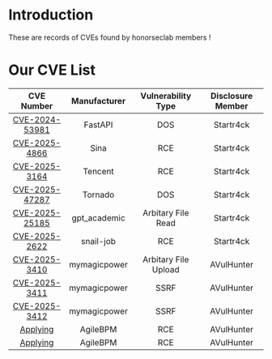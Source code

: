 # Introduction
These are records of CVEs found by honorseclab members ! 
# Our CVE List
|CVE Number |Manufacturer| Vulnerability Type | Disclosure Member |
|:-------:|:-------:|:-------:|:-------:|
| [CVE-2024-53981](https://github.com/honorseclab/vulns/blob/main/FastAPI/CVE-2024-53981%20FastAPI%20Dos%20Attack%20via%20FileUpload/details.md) | FastAPI  | DOS  | Startr4ck |
| [CVE-2025-4866](https://github.com/honorseclab/vulns/blob/main/Sina%20RillFlow/CVE-2025-4866%20%20RCE%20Aviator%20Express%20Execute/details.md) | Sina  | RCE  | Startr4ck |
| [CVE-2025-3164](https://github.com/honorseclab/vulns/blob/main/Tencent%20Supersonic/CVE-2025-3164%20RCE%20H2/details.md)  | Tencent  | RCE  | Startr4ck |
| [CVE-2025-47287](https://github.com/honorseclab/vulns/blob/main/Tornado/CVE-2025-47287%20Tornado%20Dos%20Attack%20via%20FileUpload/details.md)  | Tornado  | DOS  | Startr4ck |
| [CVE-2025-25185](https://github.com/honorseclab/vulns/blob/main/gpt_academic/CVE-2025-25185%20Arbitary%20File%20read/details.md)  | gpt_academic  | Arbitary File Read  | Startr4ck |
| [CVE-2025-2622](https://github.com/honorseclab/vulns/blob/main/snail-job/CVE-2025-2622%20RCE%20getRuntime%20NodeExpression%20unserial/details.md) | snail-job  | RCE  | Startr4ck |
|[CVE-2025-3410](https://github.com/honorseclab/vulns/blob/main/mymagicpower_AIAS/CVE-2025-3410_arbitrary-file-upload/details.md)| mymagicpower  | Arbitary File Upload  | AVulHunter |
| [CVE-2025-3411](https://github.com/honorseclab/vulns/blob/main/mymagicpower_AIAS/CVE-2025-3411_SSRF/details.md)| mymagicpower  | SSRF  | AVulHunter |
| [CVE-2025-3412](https://github.com/honorseclab/vulns/blob/main/mymagicpower_AIAS/CVE-2025-3412_SSRF/details.md)| mymagicpower  | SSRF  | AVulHunter |
| [Applying](https://github.com/honorseclab/vulns/blob/main/AgileBPM_agile-bpm-basic/RCE.md)| AgileBPM  | RCE  | AVulHunter |
| [Applying](https://github.com/honorseclab/vulns/blob/main/AgileBPM_agile-bpm-basic/RCE2.md)| AgileBPM  | RCE  | AVulHunter |
